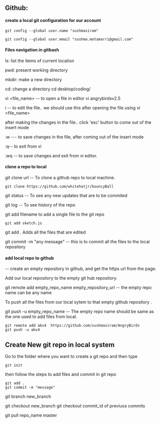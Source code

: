 ## Github:

#### create a local git configuration for our account

```
git config --global user.name "sushmasiram"

git config --global user.email "sushma.motamarri@gmail.com"
```



#### Files navigation in gitbash

ls: list the items of current location

pwd: present working directory

mkdir: make a new directory

cd: change a directory
cd desktop/coding/

vi <file_name> -- to open a file in editor
vi angrybirdsv2.5

i -- to edit the file.. we should use this after opening the file using vi <file_name>

after making the changes in the file.. click 'esc' button to come out of the insert mode

:w --- to save changes in the file, after coming out of the insert mode

:q-- to exit from vi

:wq -- to save changes and exit from vi editor.


#### clone a repo to local

git clone url  -- To clone a github repo to local machine.

```
git clone https://github.com/whitehatjr/bouncyBall
```


git status -- To see any new updates that are to be commited

git log -- To see history of the repo

git add filename to add a single file to the git repo

``` 
git add sketch.js
```



git add .   Adds all the files that are edited

git commit -m "any message" -- this is to commit all the files to the local repository 

#### add local repo to github

-- create an empty repository in github, and get the https url from the page.

Add our local repository to the empty git hub repository.

 git remote add empty_repo_name empty_repository_url -- the empty repo name can be any name

To push all the files from our local sytem to that empty github repository .

git push -u empty_repo_name -- The empty repo name should be same as the one used to add files from local.

```
git remote add abv4  https://github.com/sushmasiram/AngryBirds
git push -u abv4
```
   
  ## Create New git repo in local system
  Go to the folder where you want to create a git repo and then type
  ```
  git init
  ```
  then follow the steps to add files and commit in git repo
  ```
  git add .
  git commit -m "message"
  ```
  
  git branch new_branch

git checkout new_branch 
git checkout commit_id of previuos commits

git pull repo_name master
